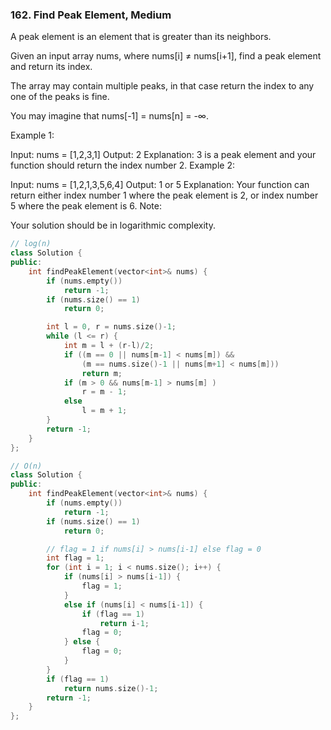 
### 162. Find Peak Element, Medium
A peak element is an element that is greater than its neighbors.

Given an input array nums, where nums[i] ≠ nums[i+1], find a peak element and return its index.

The array may contain multiple peaks, in that case return the index to any one of the peaks is fine.

You may imagine that nums[-1] = nums[n] = -∞.

Example 1:

Input: nums = [1,2,3,1]
Output: 2
Explanation: 3 is a peak element and your function should return the index number 2.
Example 2:

Input: nums = [1,2,1,3,5,6,4]
Output: 1 or 5 
Explanation: Your function can return either index number 1 where the peak element is 2, 
             or index number 5 where the peak element is 6.
Note:

Your solution should be in logarithmic complexity.
```c++
// log(n)
class Solution {
public:
    int findPeakElement(vector<int>& nums) {
        if (nums.empty())
            return -1;
        if (nums.size() == 1)
            return 0;

        int l = 0, r = nums.size()-1;
        while (l <= r) {
            int m = l + (r-l)/2;
            if ((m == 0 || nums[m-1] < nums[m]) && 
                (m == nums.size()-1 || nums[m+1] < nums[m]))
                return m;
            if (m > 0 && nums[m-1] > nums[m] )
                r = m - 1;
            else
                l = m + 1;
        }
        return -1;
    }
};
```

```c++
// O(n)
class Solution {
public:
    int findPeakElement(vector<int>& nums) {
        if (nums.empty())
            return -1;
        if (nums.size() == 1)
            return 0;

        // flag = 1 if nums[i] > nums[i-1] else flag = 0
        int flag = 1;
        for (int i = 1; i < nums.size(); i++) {
            if (nums[i] > nums[i-1]) {
                flag = 1;
            }
            else if (nums[i] < nums[i-1]) {
                if (flag == 1)
                    return i-1;
                flag = 0;
            } else {
                flag = 0;
            }
        }
        if (flag == 1)
            return nums.size()-1;
        return -1;
    }
};
```